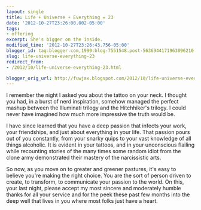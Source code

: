 ```yaml
---
layout: single
title: Life + Universe + Everything = 23
date: '2012-10-27T23:26:00.002-05:00'
tags: 
- offering
excerpt: She's bigger on the inside.
modified_time: '2012-10-27T23:26:43.756-05:00'
blogger_id: tag:blogger.com,1999:blog-7551548.post-5636944171963096210
slug: life-universe-everything-23
redirect_from: 
- /2012/10/life-universe-everything-23.html

blogger_orig_url: http://fuwjax.blogspot.com/2012/10/life-universe-everything-23.html
---
```


I remember the night I asked you about the tattoo on your neck. I thought you had, in a burst of nerd inspiration, somehow managed the perfect mashup between the Illuminati trilogy and the Hitchhiker's trilogy. I could never have imagined how much more impressive the truth would be.

I have since learned that you have a deep passion that infects your work, your friendships, and just about everything in your life. That passion pours out of you constantly, from your snarky quips to your vast knowledge of all things alcoholic. It is evident in your tattoos, and in your unconscious flailing while recounting stories of the many times some random idiot from the clone army demonstrated their mastery of the narcissistic arts.

So now, as you move on to greater and greener pastures, it's easy to believe you're making the right choice. You are the sort of person driven to create, to transform, to communicate your passion to the world. On this, your last night, please accept my most sincere and moderately humble thanks for all your service and for the peek these past few months into the deep well that lives in you where most folks just have a heart.
